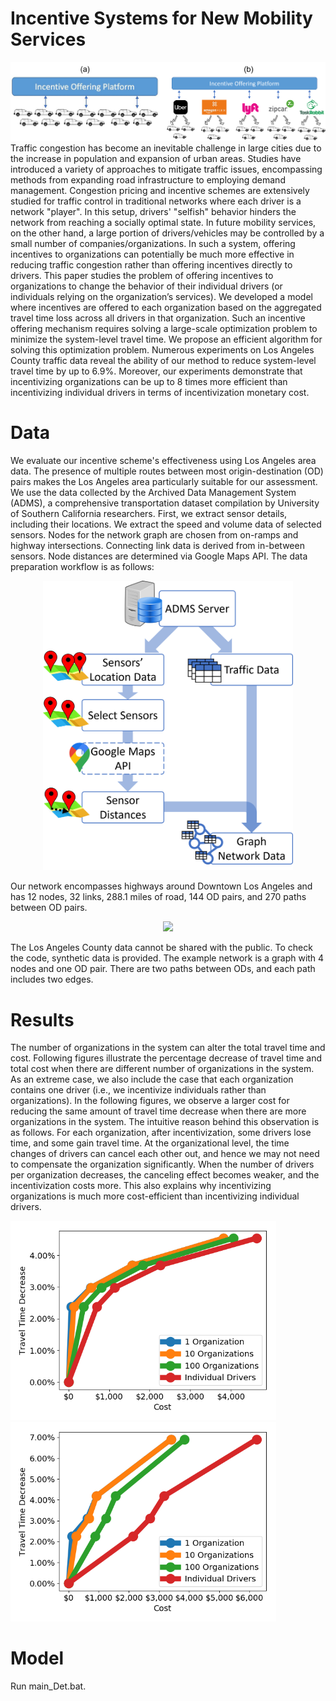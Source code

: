 # Incentive Systems for New Mobility Services
![organization-level](https://github.com/ghafeleb/Incentive_Systems_for_New_Mobility_Services/blob/main/images/incentiveOfferingPlatforms.png?raw=true)
Traffic congestion has become an inevitable challenge in large cities due to the increase in population and expansion of urban areas. Studies have introduced a variety of approaches to mitigate traffic issues, encompassing methods from expanding road infrastructure to employing demand management. Congestion pricing and incentive schemes are extensively studied for traffic control in traditional networks where each driver is a network "player". In this setup, drivers' "selfish" behavior hinders the network from reaching a socially optimal state. In future mobility services, on the other hand, a large portion of drivers/vehicles may be controlled by a small number of companies/organizations. In such a system,  offering incentives to organizations can potentially be much more effective in reducing traffic congestion rather than offering incentives directly to drivers. This paper studies the problem of offering incentives to organizations to change the behavior of their individual drivers (or individuals relying on the organization’s services). We developed a model where incentives are offered to each organization based on the aggregated travel time loss across all drivers in that organization. Such an incentive offering mechanism requires solving a large-scale optimization problem to minimize the system-level travel time. We propose an efficient algorithm for solving this optimization problem. Numerous experiments on Los Angeles County traffic data reveal the ability of our method to reduce system-level travel time by up to 6.9%. Moreover, our experiments demonstrate that incentivizing organizations can be up to 8 times more efficient than incentivizing individual drivers in terms of incentivization monetary cost.

# Data
We evaluate our incentive scheme's effectiveness using Los Angeles area data. The presence of multiple routes between most origin-destination (OD) pairs makes the Los Angeles area particularly suitable for our assessment. We use the data collected by the Archived Data Management System (ADMS), a comprehensive transportation dataset compilation by University of Southern California researchers. First, we extract sensor details, including their locations. We extract the speed and volume data of selected sensors. Nodes for the network graph are chosen from on-ramps and highway intersections. Connecting link data is derived from in-between sensors. Node distances are determined via Google Maps API. The data preparation workflow is as follows:

<p align="center">
<img src="https://github.com/ghafeleb/Incentive_Systems_for_New_Mobility_Services/blob/main/images/data_preparation_workflow.png" width="400" />
</p>

Our network encompasses highways around Downtown Los Angeles and has 12 nodes, 32 links, 288.1 miles of road, 144 OD pairs, and 270 paths between OD pairs.

<p align="center">
  <img src="https://github.com/ghafeleb/Incentive_Systems_for_New_Mobility_Services/blob/main/images/region_y3_new.PNG" width="600" />
<p align="center">
  
The Los Angeles County data cannot be shared with the public. To check the code, synthetic data is provided. The example network is a graph with 4 nodes and one OD pair. There are two paths between ODs, and each path includes two edges.

# Results
The number of organizations in the system can alter the total travel time and cost. Following figures illustrate the percentage decrease of travel time and total cost when there are different number of organizations in the system. As an extreme case, we also include the case that each organization contains one driver (i.e., we incentivize individuals rather than organizations). In the following figures, we observe a larger cost for reducing the same amount of travel time decrease when there are more organizations in the system. The intuitive reason behind this observation is as follows. For each organization, after incentivization, some drivers lose time, and some gain travel time. At the organizational level, the time changes of drivers can cancel each other out, and hence we may not need to compensate the organization significantly. When the number of drivers per organization decreases, the canceling effect becomes weaker, and the incentivization costs more. This also explains why incentivizing organizations is much more cost-efficient than incentivizing individual drivers.

<p float="left">
  <img src="https://github.com/ghafeleb/Incentive_Systems_for_New_Mobility_Services/blob/main/images/cost_tt_reduction_scenario1_VOT157.png" width="425" />
  <img src="https://github.com/ghafeleb/Incentive_Systems_for_New_Mobility_Services/blob/main/images/cost_tt_reduction_scenario2_VOT157.png" width="425" />
</p> 

# Model
Run main_Det.bat. 
